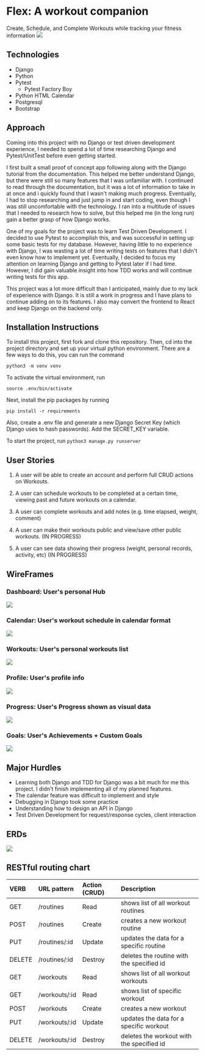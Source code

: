 # Flex: A workout companion
Create, Schedule, and Complete Workouts while tracking your fitness information
![](./wireframes/app_calendar.png)
## Technologies

* Django
* Python
* Pytest
    * Pytest Factory Boy
* Python HTML Calendar
* Postgresql
* Bootstrap 

## Approach

Coming into this project with no Django or test driven development experience, I needed to spend a lot of time researching Django and Pytest/UnitTest before even getting started. 

I first built a small proof of concept app following along with the Django tutorial from the documentation. This helped me better understand Django, but there were still so many features that I was unfamiliar with. I continued to read through the documentation, but it was a lot of information to take in at once and i quickly found that I wasn't making much progress. Eventually, I had to stop researching and just jump in and start coding, even though I was still uncomfortable with the technology. I ran into a multitude of issues that I needed to research how to solve, but this helped me (in the long run) gain a better grasp of how Django works. 

One of my goals for the project was to learn Test Driven Development. I decided to use Pytest to accomplish this, and was successful in setting up some basic tests for my database. However, having little to no experience with Django, I was wasting a lot of time writing tests on features that I didn't even know how to implement yet. Eventually, I decided to focus my attention on learning Django and getting to Pytest later if I had time. However, I did gain valuable insight into how TDD works and will continue writing tests for this app. 

This project was a lot more difficult than I anticipated, mainly due to my lack of experience with Django. It is still a work in progress and I have plans to continue adding on to its features. I also may convert the frontend to React and keep Django on the backend only. 

## Installation Instructions

To install this project, first fork and clone this repository. Then, cd into the project directory and set up your virtual python environment. There are a few ways to do this, you can run the command 
```
python3 -m venv venv
```

To activate the virtual environment, run 
```
source .env/bin/activate
```

Next, install the pip packages by running 
```
pip install -r requirements
```

Also, create a .env file and generate a new Django Secret Key (which Django uses to hash passwords). Add the SECRET_KEY variable. 

To start the project, run ```python3 manage.py runserver```

## User Stories

1. A user will be able to create an account and perform full CRUD actions on Workouts.

1. A user can schedule workouts to be completed at a certain time, viewing past and future workouts on a calendar.

1. A user can complete workouts and add notes (e.g. time elapsed, weight, comment)

1. A user can make their workouts public and view/save other public workouts. (IN PROGRESS)

1. A user can see data showing their progress (weight, personal records, activity, etc) (IN PROGRESS)

## WireFrames
### Dashboard: User's personal Hub
![](./wireframes/Dashboard.png)
### Calendar: User's workout schedule in calendar format
![](./wireframes/Calendar.png)
### Workouts: User's personal workouts list
![](./wireframes/Workouts.png)
### Profile: User's profile info
![](./wireframes/Profile.png)
### Progress: User's Progress shown as visual data
![](./wireframes/Progress.png)
### Goals: User's Achievements + Custom Goals
![](./wireframes/Goals.png)

## Major Hurdles

* Learning both Django and TDD for Django was a bit much for me this project. I didn't finish implementing all of my planned features. 
* The calendar feature was difficult to implement and style
* Debugging in Django took some practice 
* Understanding how to design an API in Django 
* Test Driven Development for request/response cycles, client interaction 


## ERDs

![](./wireframes/ERD.png)

## RESTful routing chart

| VERB | URL pattern | Action \(CRUD\) | Description |
| :--- | :--- | :--- | :--- |
| GET | /routines | Read   | shows list of all workout routines |
| POST | /routines | Create  | creates a new workout routine |
| PUT | /routines/:id | Update | updates the data for a specific routine|
| DELETE | /routines/:id | Destroy | deletes the routine with the specified id|
| GET | /workouts | Read   | shows list of all workout workouts |
| GET | /workouts/:id | Read   | shows list of specific workout  |
| POST | /workouts | Create  | creates a new workout |
| PUT | /workouts/:id | Update | updates the data for a specific workout|
| DELETE | /workouts/:id | Destroy | deletes the workout with the specified id|
